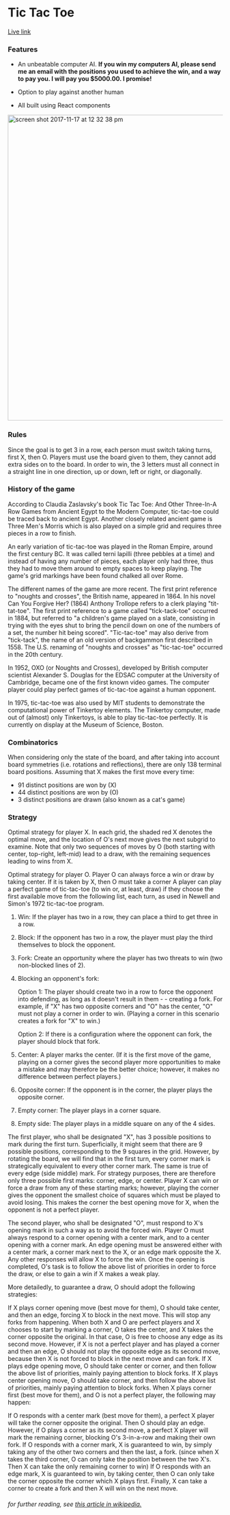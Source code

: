 # Tic Tac Toe

[Live link](https://chaimzushe.github.io/React-tic-tac-toe/)


### Features

  - An unbeatable computer AI. **If you win my computers AI, please send me an email with the positions you used to achieve the win, and a way to pay you. I will pay you $5000.00. I promise!**    

  - Option to play against another human

  - All built using React components

  <img width="714" alt="screen shot 2017-11-17 at 12 32 38 pm" src="https://user-images.githubusercontent.com/20543351/32960603-85dd9c8a-cb93-11e7-9478-dfd3fb8b6815.png">

### Rules

Since the goal is to get 3 in a row, each person must switch taking turns, first X, then O. Players must use the board given to them, they cannot add extra sides on to the board. In order to win, the 3 letters must all connect in a straight line in one direction, up or down, left or right, or diagonally.



### History of the game

According to Claudia Zaslavsky's book Tic Tac Toe: And Other Three-In-A Row Games from Ancient Egypt to the Modern Computer, tic-tac-toe could be traced back to ancient Egypt. Another closely related ancient game is Three Men's Morris which is also played on a simple grid and requires three pieces in a row to finish.

An early variation of tic-tac-toe was played in the Roman Empire, around the first century BC. It was called terni lapilli (three pebbles at a time) and instead of having any number of pieces, each player only had three, thus they had to move them around to empty spaces to keep playing. The game's grid markings have been found chalked all over Rome.

The different names of the game are more recent. The first print reference to "noughts and crosses", the British name, appeared in 1864. In his novel Can You Forgive Her? (1864) Anthony Trollope refers to a clerk playing "tit-tat-toe". The first print reference to a game called "tick-tack-toe" occurred in 1884, but referred to "a children's game played on a slate, consisting in trying with the eyes shut to bring the pencil down on one of the numbers of a set, the number hit being scored". "Tic-tac-toe" may also derive from "tick-tack", the name of an old version of backgammon first described in 1558. The U.S. renaming of "noughts and crosses" as "tic-tac-toe" occurred in the 20th century.

In 1952, OXO (or Noughts and Crosses), developed by British computer scientist Alexander S. Douglas for the EDSAC computer at the University of Cambridge, became one of the first known video games. The computer player could play perfect games of tic-tac-toe against a human opponent.

In 1975, tic-tac-toe was also used by MIT students to demonstrate the computational power of Tinkertoy elements. The Tinkertoy computer, made out of (almost) only Tinkertoys, is able to play tic-tac-toe perfectly. It is currently on display at the Museum of Science, Boston.


### Combinatorics
When considering only the state of the board, and after taking into account board symmetries (i.e. rotations and reflections), there are only 138 terminal board positions. Assuming that X makes the first move every time:

- 91 distinct positions are won by (X)
- 44 distinct positions are won by (O)
- 3 distinct positions are drawn (also known as a cat's game)

### Strategy

Optimal strategy for player X. In each grid, the shaded red X denotes the optimal move, and the location of O's next move gives the next subgrid to examine. Note that only two sequences of moves by O (both starting with center, top-right, left-mid) lead to a draw, with the remaining sequences leading to wins from X.

Optimal strategy for player O. Player O can always force a win or draw by taking center. If it is taken by X, then O must take a corner
A player can play a perfect game of tic-tac-toe (to win or, at least, draw) if they choose the first available move from the following list, each turn, as used in Newell and Simon's 1972 tic-tac-toe program.

1. Win: If the player has two in a row, they can place a third to get three in a row.
2. Block: If the opponent has two in a row, the player must play the third themselves to block the opponent.
3. Fork: Create an opportunity where the player has two threats to win (two non-blocked lines of 2).
4. Blocking an opponent's fork:

     Option 1: The player should create two in a row to force the opponent into defending, as long as it doesn't result in them - -  creating a fork. For example, if "X" has two opposite corners and "O" has the center, "O" must not play a corner in order to win. (Playing a corner in this scenario creates a fork for "X" to win.)

    Option 2: If there is a configuration where the opponent can fork, the player should block that fork.

4. Center: A player marks the center. (If it is the first move of the game, playing on a corner gives the second player more opportunities to make a mistake and may therefore be the better choice; however, it makes no difference between perfect players.)
5. Opposite corner: If the opponent is in the corner, the player plays the opposite corner.
6. Empty corner: The player plays in a corner square.
7. Empty side: The player plays in a middle square on any of the 4 sides.

The first player, who shall be designated "X", has 3 possible positions to mark during the first turn. Superficially, it might seem that there are 9 possible positions, corresponding to the 9 squares in the grid. However, by rotating the board, we will find that in the first turn, every corner mark is strategically equivalent to every other corner mark. The same is true of every edge (side middle) mark. For strategy purposes, there are therefore only three possible first marks: corner, edge, or center. Player X can win or force a draw from any of these starting marks; however, playing the corner gives the opponent the smallest choice of squares which must be played to avoid losing. This makes the corner the best opening move for X, when the opponent is not a perfect player.

The second player, who shall be designated "O", must respond to X's opening mark in such a way as to avoid the forced win. Player O must always respond to a corner opening with a center mark, and to a center opening with a corner mark. An edge opening must be answered either with a center mark, a corner mark next to the X, or an edge mark opposite the X. Any other responses will allow X to force the win. Once the opening is completed, O's task is to follow the above list of priorities in order to force the draw, or else to gain a win if X makes a weak play.

More detailedly, to guarantee a draw, O should adopt the following strategies:

If X plays corner opening move (best move for them), O should take center, and then an edge, forcing X to block in the next move. This will stop any forks from happening. When both X and O are perfect players and X chooses to start by marking a corner, O takes the center, and X takes the corner opposite the original. In that case, O is free to choose any edge as its second move. However, if X is not a perfect player and has played a corner and then an edge, O should not play the opposite edge as its second move, because then X is not forced to block in the next move and can fork.
If X plays edge opening move, O should take center or corner, and then follow the above list of priorities, mainly paying attention to block forks.
If X plays center opening move, O should take corner, and then follow the above list of priorities, mainly paying attention to block forks.
When X plays corner first (best move for them), and O is not a perfect player, the following may happen:

If O responds with a center mark (best move for them), a perfect X player will take the corner opposite the original. Then O should play an edge. However, if O plays a corner as its second move, a perfect X player will mark the remaining corner, blocking O's 3-in-a-row and making their own fork.
If O responds with a corner mark, X is guaranteed to win, by simply taking any of the other two corners and then the last, a fork. (since when X takes the third corner, O can only take the position between the two X's. Then X can take the only remaining corner to win)
If O responds with an edge mark, X is guaranteed to win, by taking center, then O can only take the corner opposite the corner which X plays first. Finally, X can take a corner to create a fork and then X will win on the next move.



###### for further reading, see [this article in wikipedia.](https://en.wikipedia.org/wiki/Tic-tac-toe)    
